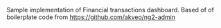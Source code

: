 Sample implementation of Financial transactions dashboard.
Based of of boilerplate code from https://github.com/akveo/ng2-admin
